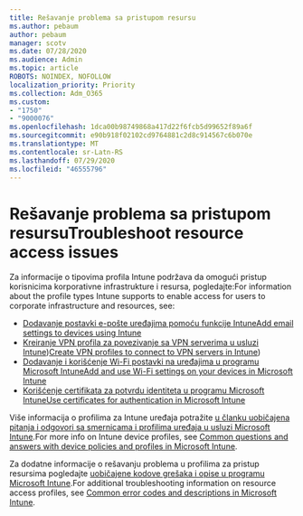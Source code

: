 ```yaml
---
title: Rešavanje problema sa pristupom resursu
ms.author: pebaum
author: pebaum
manager: scotv
ms.date: 07/28/2020
ms.audience: Admin
ms.topic: article
ROBOTS: NOINDEX, NOFOLLOW
localization_priority: Priority
ms.collection: Adm_O365
ms.custom:
- "1750"
- "9000076"
ms.openlocfilehash: 1dca00b98749868a417d22f6fcb5d99652f89a6f
ms.sourcegitcommit: e90b918f02102cd9764881c2d8c914567c6b070e
ms.translationtype: MT
ms.contentlocale: sr-Latn-RS
ms.lasthandoff: 07/29/2020
ms.locfileid: "46555796"
---
```

# <a name="troubleshoot-resource-access-issues"></a><span data-ttu-id="bf4ea-102">Rešavanje problema sa pristupom resursu</span><span class="sxs-lookup"><span data-stu-id="bf4ea-102">Troubleshoot resource access issues</span></span>

<span data-ttu-id="bf4ea-103">Za informacije o tipovima profila Intune podržava da omogući pristup korisnicima korporativne infrastrukture i resursa, pogledajte:</span><span class="sxs-lookup"><span data-stu-id="bf4ea-103">For information about the profile types Intune supports to enable access for users to corporate infrastructure and resources, see:</span></span>

- [<span data-ttu-id="bf4ea-104">Dodavanje postavki e-pošte uređajima pomoću funkcije Intune</span><span class="sxs-lookup"><span data-stu-id="bf4ea-104">Add email settings to devices using Intune</span></span>](https://docs.microsoft.com/intune/email-settings-configure)
- <span data-ttu-id="bf4ea-105">[Kreiranje VPN profila za povezivanje sa VPN serverima u usluzi Intune](https://docs.microsoft.com/intune/vpn-settings-configure))</span><span class="sxs-lookup"><span data-stu-id="bf4ea-105">[Create VPN profiles to connect to VPN servers in Intune](https://docs.microsoft.com/intune/vpn-settings-configure))</span></span>
- [<span data-ttu-id="bf4ea-106">Dodavanje i korišćenje Wi-Fi postavki na uređajima u programu Microsoft Intune</span><span class="sxs-lookup"><span data-stu-id="bf4ea-106">Add and use Wi-Fi settings on your devices in Microsoft Intune</span></span>](https://docs.microsoft.com/intune/wi-fi-settings-configure)
- [<span data-ttu-id="bf4ea-107">Korišćenje certifikata za potvrdu identiteta u programu Microsoft Intune</span><span class="sxs-lookup"><span data-stu-id="bf4ea-107">Use certificates for authentication in Microsoft Intune</span></span>](https://docs.microsoft.com/intune/certificates-configure)

<span data-ttu-id="bf4ea-108">Više informacija o profilima za Intune uređaja potražite [u članku uobičajena pitanja i odgovori sa smernicama i profilima uređaja u usluzi Microsoft Intune](https://docs.microsoft.com/intune/device-profile-troubleshoot).</span><span class="sxs-lookup"><span data-stu-id="bf4ea-108">For more info on Intune device profiles, see [Common questions and answers with device policies and profiles in Microsoft Intune](https://docs.microsoft.com/intune/device-profile-troubleshoot).</span></span>

<span data-ttu-id="bf4ea-109">Za dodatne informacije o rešavanju problema u profilima za pristup resursima pogledajte [uobičajene kodove grešaka i opise u programu Microsoft Intune](https://docs.microsoft.com/intune/troubleshoot-company-resource-access-problems).</span><span class="sxs-lookup"><span data-stu-id="bf4ea-109">For additional troubleshooting information on resource access profiles, see [Common error codes and descriptions in Microsoft Intune](https://docs.microsoft.com/intune/troubleshoot-company-resource-access-problems).</span></span>